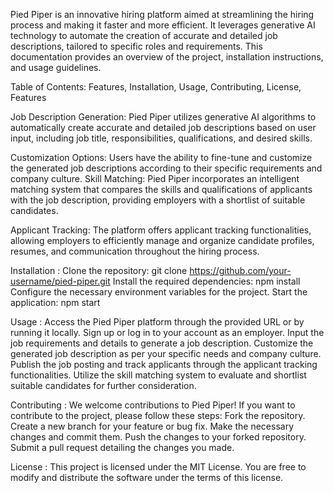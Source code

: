 Pied Piper is an innovative hiring platform aimed at streamlining the hiring process and making it faster and more efficient. It leverages generative AI technology to automate the creation of accurate and detailed job descriptions, tailored to specific roles and requirements. This documentation provides an overview of the project, installation instructions, and usage guidelines.

Table of Contents:
Features,
 Installation,
 Usage,
 Contributing,
 License,
 Features

Job Description Generation: Pied Piper utilizes generative AI algorithms to automatically create accurate and detailed job descriptions based on user input, including job title, responsibilities, qualifications, and desired skills.

Customization Options: Users have the ability to fine-tune and customize the generated job descriptions according to their specific requirements and company culture.
Skill Matching: Pied Piper incorporates an intelligent matching system that compares the skills and qualifications of applicants with the job description, providing employers with a shortlist of suitable candidates.

Applicant Tracking: The platform offers applicant tracking functionalities, allowing employers to efficiently manage and organize candidate profiles, resumes, and communication throughout the hiring process.

Installation : 
Clone the repository: git clone https://github.com/your-username/pied-piper.git
Install the required dependencies: npm install
Configure the necessary environment variables for the project.
Start the application: npm start

Usage : 
Access the Pied Piper platform through the provided URL or by running it locally.
Sign up or log in to your account as an employer.
Input the job requirements and details to generate a job description.
Customize the generated job description as per your specific needs and company culture.
Publish the job posting and track applicants through the applicant tracking functionalities.
Utilize the skill matching system to evaluate and shortlist suitable candidates for further consideration.

Contributing : 
We welcome contributions to Pied Piper! If you want to contribute to the project, please follow these steps:
Fork the repository.
Create a new branch for your feature or bug fix.
Make the necessary changes and commit them.
Push the changes to your forked repository.
Submit a pull request detailing the changes you made.

License : 
This project is licensed under the MIT License. You are free to modify and distribute the software under the terms of this license.
